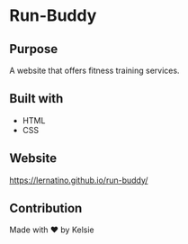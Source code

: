 # Run-Buddy

## Purpose
A website that offers fitness training services.


## Built with 
* HTML 
* CSS


## Website 
https://lernatino.github.io/run-buddy/


## Contribution 
Made with ❤️ by Kelsie
